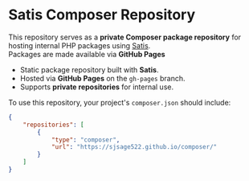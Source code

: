 # Satis Composer Repository

This repository serves as a **private Composer package repository** for hosting internal PHP packages using [Satis](https://getcomposer.org/doc/articles/handling-private-packages-with-satis.md).  
Packages are made available via **GitHub Pages**

- Static package repository built with **Satis**.
- Hosted via **GitHub Pages** on the `gh-pages` branch.
- Supports **private repositories** for internal use.

To use this repository, your project's `composer.json` should include:

```json
{
    "repositories": [
        {
            "type": "composer",
            "url": "https://sjsage522.github.io/composer/"
        }
    ]
}
